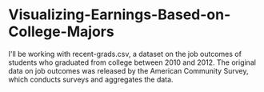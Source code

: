 # Visualizing-Earnings-Based-on-College-Majors

I'll be working with recent-grads.csv, a dataset on the job outcomes of students who graduated from college between 2010 and 2012. The original data on job outcomes was released by the American Community Survey, which conducts surveys and aggregates the data. 
